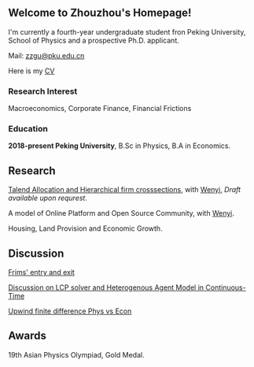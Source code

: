 
## Welcome to Zhouzhou's Homepage!

I'm currently a fourth-year undergraduate student fron Peking University, School of Physics and a prospective Ph.D. applicant.
  
Mail: <zzgu@pku.edu.cn>

Here is my [CV](/CV_Online.pdf)

### Research Interest
Macroeconomics, Corporate Finance, Financial Frictions

### Education
**2018-present Peking University**, B.Sc in Physics, B.A in Economics.



## Research
  
[Talend Allocation and Hierarchical firm crosssections](), with [Wenyi](https://wenyiyin.github.io/), _Draft available upon requrest_. 

A model of Online Platform and Open Source Community, with [Wenyi](https://wenyiyin.github.io/).

Housing, Land Provision and Economic Growth.

## Discussion
[Frims' entry and exit](/life_cycle.pdf)

[Discussion on LCP solver and Heterogenous Agent Model in Continuous-Time](/LCP_1995_note.pdf)

[Upwind finite difference Phys vs Econ](/Upwind.pdf)

## Awards
19th Asian Physics Olympiad, Gold Medal.

<!--

You can use the [editor on GitHub](https://github.com/OAHINIH/homepage/edit/main/README.md) to maintain and preview the content for your website in Markdown files.

Whenever you commit to this repository, GitHub Pages will run [Jekyll](https://jekyllrb.com/) to rebuild the pages in your site, from the content in your Markdown files.

### Markdown

Markdown is a lightweight and easy-to-use syntax for styling your writing. It includes conventions for

```markdown
Syntax highlighted code block
www
# Header 1
## Header 2
### Header 3

- Bulleted
- List

1. Numbered
2. List

**Bold** and _Italic_ and `Code` text

[Link](url) and ![Image](src)
```

For more details see [GitHub Flavored Markdown](https://guides.github.com/features/mastering-markdown/).

### Jekyll Themes

Your Pages site will use the layout and styles from the Jekyll theme you have selected in your [repository settings](https://github.com/OAHINIH/homepage/settings/pages). The name of this theme is saved in the Jekyll `_config.yml` configuration file.
  
### Support or Contact


Having trouble with Pages? Check out our [documentation](https://docs.github.com/categories/github-pages-basics/) or [contact support](https://support.github.com/contact) and we’ll help you sort it out.
-->
